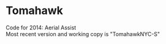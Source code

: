 Tomahawk
========

Code for 2014: Aerial Assist  
Most recent version and working copy is "TomahawkNYC-S"
